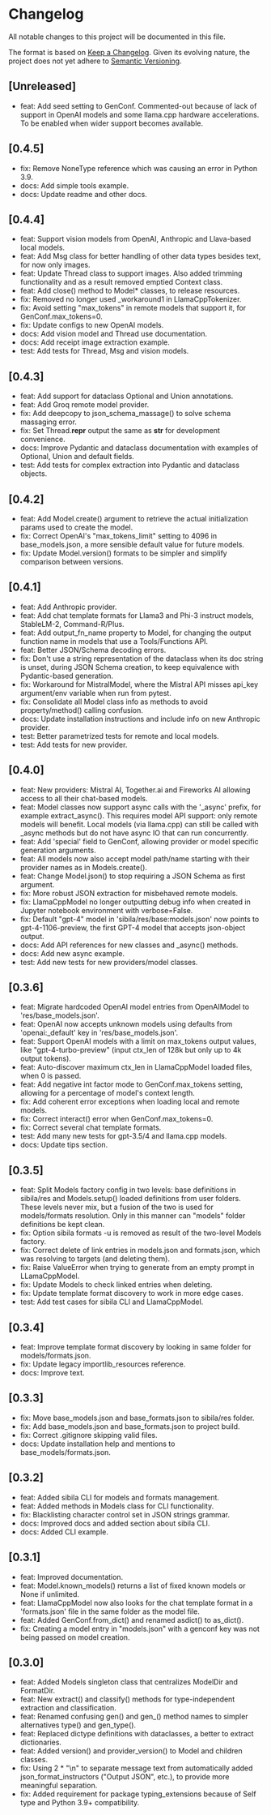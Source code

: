 # Changelog

All notable changes to this project will be documented in this file.

The format is based on [Keep a Changelog](https://keepachangelog.com/en/1.1.0/).
Given its evolving nature, the project does not yet adhere to [Semantic Versioning](https://semver.org/spec/v2.0.0.html).


## [Unreleased]
- feat: Add seed setting to GenConf. Commented-out because of lack of support in OpenAI models and some llama.cpp hardware accelerations. To be enabled when wider support becomes available.


## [0.4.5]
- fix: Remove NoneType reference which was causing an error in Python 3.9.
- docs: Add simple tools example.
- docs: Update readme and other docs.

## [0.4.4]
- feat: Support vision models from OpenAI, Anthropic and Llava-based local models.
- feat: Add Msg class for better handling of other data types besides text, for now only images.
- feat: Update Thread class to support images. Also added trimming functionality and as a result removed emptied Context class.
- feat: Add close() method to Model* classes, to release resources.
- fix: Removed no longer used _workaround1 in LlamaCppTokenizer.
- fix: Avoid setting "max_tokens" in remote models that support it, for GenConf.max_tokens=0.
- fix: Update configs to new OpenAI models.
- docs: Add vision model and Thread use documentation.
- docs: Add receipt image extraction example.
- test: Add tests for Thread, Msg and vision models.

## [0.4.3]
- feat: Add support for dataclass Optional and Union annotations.
- feat: Add Groq remote model provider.
- fix: Add deepcopy to json_schema_massage() to solve schema massaging error.
- fix: Set Thread.__repr__ output the same as __str__ for development convenience.
- docs: Improve Pydantic and dataclass documentation with examples of Optional, Union and default fields.
- test: Add tests for complex extraction into Pydantic and dataclass objects.

## [0.4.2]
- feat: Add Model.create() argument to retrieve the actual initialization params used to create the model.
- fix: Correct OpenAI's "max_tokens_limit" setting to 4096 in base_models.json, a more sensible default value for future models.
- fix: Update Model.version() formats to be simpler and simplify comparison between versions.

## [0.4.1]
- feat: Add Anthropic provider.
- feat: Add chat template formats for Llama3 and Phi-3 instruct models, StableLM-2, Command-R/Plus.
- feat: Add output_fn_name property to Model, for changing the output function name in models that use a Tools/Functions API.
- feat: Better JSON/Schema decoding errors.
- fix: Don't use a string representation of the dataclass when its doc string is unset, during JSON Schema creation, to keep equivalence with Pydantic-based generation.
- fix: Workaround for MistralModel, where the Mistral API misses api_key argument/env variable when run from pytest.
- fix: Consolidate all Model class info as methods to avoid property/method() calling confusion.
- docs: Update installation instructions and include info on new Anthropic provider.
- test: Better parametrized tests for remote and local models.
- test: Add tests for new provider.

## [0.4.0]
- feat: New providers: Mistral AI, Together.ai and Fireworks AI allowing access to all their chat-based models.
- feat: Model classes now support async calls with the '_async' prefix, for example extract_async(). This requires model API support: only remote models will benefit. Local models (via llama.cpp) can still be called with _async methods but do not have async IO that can run concurrently.
- feat: Add 'special' field to GenConf, allowing provider or model specific generation arguments.
- feat: All models now also accept model path/name starting with their provider names as in Models.create().
- feat: Change Model.json() to stop requiring a JSON Schema as first argument.
- fix: More robust JSON extraction for misbehaved remote models.
- fix: LlamaCppModel no longer outputting debug info when created in Jupyter notebook environment with verbose=False.
- fix: Default "gpt-4" model in 'sibila/res/base:models.json' now points to gpt-4-1106-preview, the first GPT-4 model that accepts json-object output.
- docs: Add API references for new classes and _async() methods.
- docs: Add new async example.
- test: Add new tests for new providers/model classes.

## [0.3.6]
- feat: Migrate hardcoded OpenAI model entries from OpenAIModel to 'res/base_models.json'.
- feat: OpenAI now accepts unknown models using defaults from 'openai:_default' key in  'res/base_models.json'.
- feat: Support OpenAI models with a limit on max_tokens output values, like "gpt-4-turbo-preview" (input ctx_len of 128k but only up to 4k output tokens).
- feat: Auto-discover maximum ctx_len in LlamaCppModel loaded files, when 0 is passed.
- feat: Add negative int factor mode to GenConf.max_tokens setting, allowing for a percentage of model's context length.
- fix: Add coherent error exceptions when loading local and remote models.
- fix: Correct interact() error when GenConf.max_tokens=0.
- fix: Correct several chat template formats.
- test: Add many new tests for gpt-3.5/4 and llama.cpp models.
- docs: Update tips section.

## [0.3.5]
- feat: Split Models factory config in two levels: base definitions in sibila/res and Models.setup() loaded definitions from user folders. These levels never mix, but a fusion of the two is used for models/formats resolution. Only in this manner can "models" folder definitions be kept clean.
- fix: Option sibila formats -u is removed as result of the two-level Models factory.
- fix: Correct delete of link entries in models.json and formats.json, which was resolving to targets (and deleting them).
- fix: Raise ValueError when trying to generate from an empty prompt in LLamaCppModel.
- fix: Update Models to check linked entries when deleting.
- fix: Update template format discovery to work in more edge cases.
- test: Add test cases for sibila CLI and LlamaCppModel.

## [0.3.4]
- feat: Improve template format discovery by looking in same folder for models/formats.json.
- fix: Update legacy importlib_resources reference.
- docs: Improve text.

## [0.3.3]
- fix: Move base_models.json and base_formats.json to sibila/res folder.
- fix: Add base_models.json and base_formats.json to project build.
- fix: Correct .gitignore skipping valid files.
- docs: Update installation help and mentions to base_models/formats.json.

## [0.3.2]
- feat: Added sibila CLI for models and formats management.
- feat: Added methods in Models class for CLI functionality.
- fix: Blacklisting character control set in JSON strings grammar.
- docs: Improved docs and added section about sibila CLI.
- docs: Added CLI example.

## [0.3.1]
- feat: Improved documentation.
- feat: Model.known_models() returns a list of fixed known models or None if unlimited.
- feat: LlamaCppModel now also looks for the chat template format in a 'formats.json' file in the same folder as the model file.
- feat: Added GenConf.from_dict() and renamed asdict() to as_dict().
- fix: Creating a model entry in "models.json" with a genconf key was not being passed on model creation.

## [0.3.0]
- feat: Added Models singleton class that centralizes ModelDir and FormatDir.
- feat: New extract() and classify() methods for type-independent extraction and classification.
- feat: Renamed confusing gen() and gen_() method names to simpler alternatives type() and gen_type().
- feat: Replaced dictype definitions with dataclasses, a better to extract dictionaries.
- feat: Added version() and provider_version() to Model and children classes.
- fix: Using 2 * "\n" to separate message text from automatically added json_format_instructors ("Output JSON", etc.), to provide more meaningful separation.
- fix: Added requirement for package typing_extensions because of Self type and Python 3.9+ compatibility.
